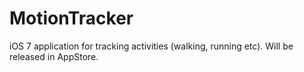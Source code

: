 MotionTracker
=============

iOS 7 application for tracking activities (walking, running etc). Will be released in AppStore.
